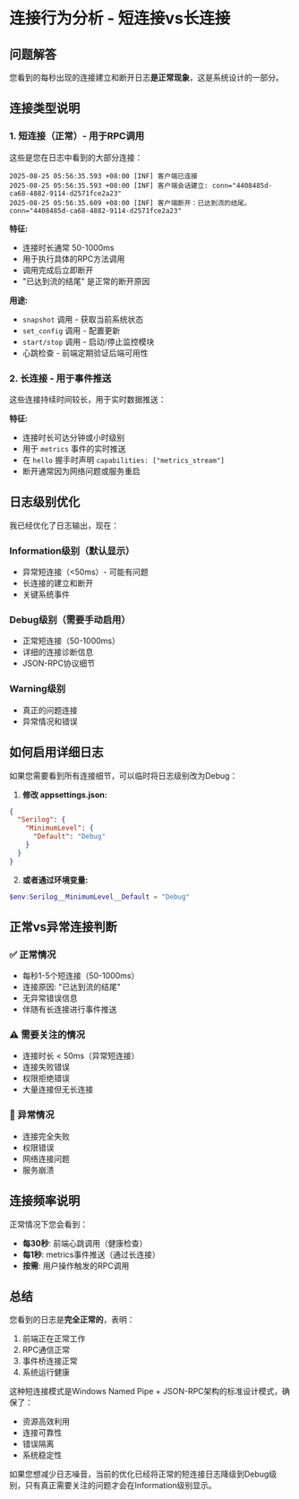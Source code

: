 # 连接行为分析 - 短连接vs长连接

## 问题解答

您看到的每秒出现的连接建立和断开日志**是正常现象**，这是系统设计的一部分。

## 连接类型说明

### 1. 短连接（正常）- 用于RPC调用
这些是您在日志中看到的大部分连接：

```
2025-08-25 05:56:35.593 +08:00 [INF] 客户端已连接
2025-08-25 05:56:35.593 +08:00 [INF] 客户端会话建立: conn="4408485d-ca68-4882-9114-d2571fce2a23"
2025-08-25 05:56:35.609 +08:00 [INF] 客户端断开：已达到流的结尾。 conn="4408485d-ca68-4882-9114-d2571fce2a23"
```

**特征:**
- 连接时长通常 50-1000ms
- 用于执行具体的RPC方法调用
- 调用完成后立即断开
- "已达到流的结尾" 是正常的断开原因

**用途:**
- `snapshot` 调用 - 获取当前系统状态
- `set_config` 调用 - 配置更新
- `start/stop` 调用 - 启动/停止监控模块
- 心跳检查 - 前端定期验证后端可用性

### 2. 长连接 - 用于事件推送
这些连接持续时间较长，用于实时数据推送：

**特征:**
- 连接时长可达分钟或小时级别
- 用于 `metrics` 事件的实时推送
- 在 `hello` 握手时声明 `capabilities: ["metrics_stream"]`
- 断开通常因为网络问题或服务重启

## 日志级别优化

我已经优化了日志输出，现在：

### Information级别（默认显示）
- 异常短连接（<50ms）- 可能有问题
- 长连接的建立和断开
- 关键系统事件

### Debug级别（需要手动启用）
- 正常短连接（50-1000ms）
- 详细的连接诊断信息
- JSON-RPC协议细节

### Warning级别
- 真正的问题连接
- 异常情况和错误

## 如何启用详细日志

如果您需要看到所有连接细节，可以临时将日志级别改为Debug：

1. **修改 appsettings.json:**
```json
{
  "Serilog": {
    "MinimumLevel": {
      "Default": "Debug"
    }
  }
}
```

2. **或者通过环境变量:**
```powershell
$env:Serilog__MinimumLevel__Default = "Debug"
```

## 正常vs异常连接判断

### ✅ 正常情况
- 每秒1-5个短连接（50-1000ms）
- 连接原因: "已达到流的结尾"
- 无异常错误信息
- 伴随有长连接进行事件推送

### ⚠️ 需要关注的情况
- 连接时长 < 50ms（异常短连接）
- 连接失败错误
- 权限拒绝错误
- 大量连接但无长连接

### 🚨 异常情况
- 连接完全失败
- 权限错误
- 网络连接问题
- 服务崩溃

## 连接频率说明

正常情况下您会看到：
- **每30秒**: 前端心跳调用（健康检查）
- **每1秒**: metrics事件推送（通过长连接）
- **按需**: 用户操作触发的RPC调用

## 总结

您看到的日志是**完全正常的**，表明：
1. 前端正在正常工作
2. RPC通信正常
3. 事件桥连接正常
4. 系统运行健康

这种短连接模式是Windows Named Pipe + JSON-RPC架构的标准设计模式，确保了：
- 资源高效利用
- 连接可靠性
- 错误隔离
- 系统稳定性

如果您想减少日志噪音，当前的优化已经将正常的短连接日志降级到Debug级别，只有真正需要关注的问题才会在Information级别显示。